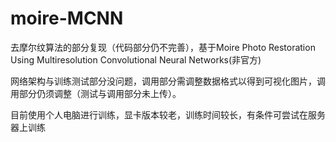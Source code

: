 # moire-MCNN
去摩尔纹算法的部分复现（代码部分仍不完善），基于Moire Photo Restoration Using Multiresolution  Convolutional Neural Networks(非官方)

网络架构与训练测试部分没问题，调用部分需调整数据格式以得到可视化图片，调用部分仍须调整（测试与调用部分未上传）。

目前使用个人电脑进行训练，显卡版本较老，训练时间较长，有条件可尝试在服务器上训练
